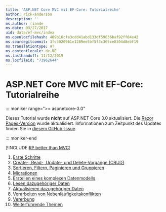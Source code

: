 ```yaml
---
title: 'ASP.NET Core MVC mit EF-Core: Tutorialreihe'
author: rick-anderson
description: ''
ms.author: riande
ms.date: 03/27/2017
uid: data/ef-mvc/index
ms.openlocfilehash: 469b16cfe3cdd41abd133df59036baf92ff04e42
ms.sourcegitcommit: 3fc3020961e1289ee5bf5f3c365ce8304d8ebf19
ms.translationtype: HT
ms.contentlocale: de-DE
ms.lasthandoff: 11/12/2019
ms.locfileid: "73962644"
---
```

# <a name="aspnet-core-mvc-with-ef-core---tutorial-series"></a>ASP.NET Core MVC mit EF-Core: Tutorialreihe

::: moniker range=">= aspnetcore-3.0"

Dieses Tutorial wurde **nicht** auf ASP.NET Core 3.0 aktualisiert. Die [Razor Pages-Version](xref:data/ef-rp/intro) wurde aktualisiert. Informationen zum Zeitpunkt des Updates finden Sie in [diesem GitHub-Issue](https://github.com/aspnet/AspNetCore.Docs/issues/13920).

::: moniker-end

[!INCLUDE [RP better than MVC](../../includes/RP-EF/rp-over-mvc.md)]

1. [Erste Schritte](xref:data/ef-mvc/intro)
1. [Create-, Read-, Update- und Delete-Vorgänge (CRUD)](xref:data/ef-mvc/crud)
1. [Sortieren, Filtern, Paginieren und Gruppieren](xref:data/ef-mvc/sort-filter-page)
1. [Migrationen](xref:data/ef-mvc/migrations)
1. [Erstellen eines komplexen Datenmodells](xref:data/ef-mvc/complex-data-model)
1. [Lesen dazugehöriger Daten](xref:data/ef-mvc/read-related-data)
1. [Aktualisieren dazugehöriger Daten](xref:data/ef-mvc/update-related-data)
1. [Verarbeiten von Nebenläufigkeitskonflikten](xref:data/ef-mvc/concurrency)
1. [Vererbung](xref:data/ef-mvc/inheritance)
1. [Weiterführende Themen](xref:data/ef-mvc/advanced)
